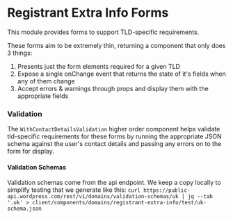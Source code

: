 # Registrant Extra Info Forms

This module provides forms to support TLD-specific requirements.

These forms aim to be extremely thin, returning a component that only does 3
things:

1. Presents just the form elements required for a given TLD
2. Expose a single onChange event that returns the state of it's fields when any of them change
3. Accept errors & warnings through props and display them with the appropriate fields

### Validation

The `WithContactDetailsValidation` higher order component helps validate
tld-specific requirements for these forms by running the appropriate JSON
schema against the user's contact details and passing any errors on to the form
for display.

#### Validation Schemas

Validation schemas come from the api endpoint. We keep a copy locally to simplify testing that we generate like this:
`curl https://public-api.wordpress.com/rest/v1/domains/validation-schemas/uk | jq --tab '.uk' > client/components/domains/registrant-extra-info/test/uk-schema.json`
